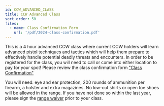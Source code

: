 ```yaml
---
id: CCW_ADVANCED_CLASS
title: CCW Advanced Class
sort_order: 50
files:
  - name: Class Confirmation Form
    url: '/pdf/2024-class-confirmation.pdf'
---
```

This is a 4 hour advanced CCW class where current CCW holders will learn advanced pistol techniques and tactics which will help them prepare to effectively handle potential deadly threats and encounters.
In order to be registered for the class, you will need to call or come into either location to pay for your spot! Please review the class confirmation form ["Class Confirmation"](/pdf/2024-class-confirmation.pdf)

You will need: eye and ear protection, 200 rounds of ammunition per firearm, a holster and extra magazines.  No low-cut shirts or open toe shoes will be allowed in the range. 
If you have not done so within the last year, please sign the [range waiver](http://www.smartwaiver.com/v/stagestopgunshop) prior to your class.

